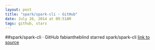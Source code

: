 ```yaml
---
layout: post
title: "spark/spark-cli · GitHub"
date: July 26, 2014 at 09:51AM
tags: github, stars
---
```

##spark/spark-cli · GitHub
fabiantheblind starred spark/spark-cli
[link to source](http://ift.tt/1upXAwp) 
